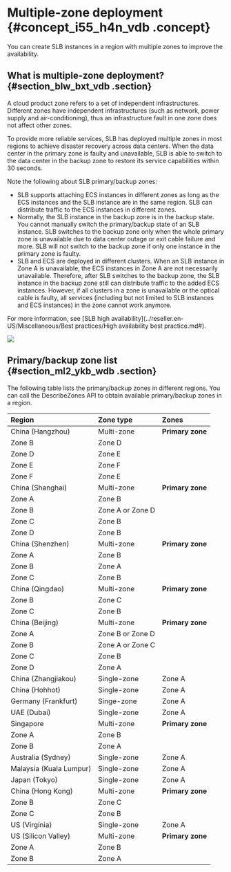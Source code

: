 # Multiple-zone deployment {#concept_i55_h4n_vdb .concept}

You can create SLB instances in a region with multiple zones to improve the availability.

## What is multiple-zone deployment? {#section_blw_bxt_vdb .section}

A cloud product zone refers to a set of independent infrastructures. Different zones have independent infrastructures \(such as network, power supply and air-conditioning\), thus an infrastructure fault in one zone does not affect other zones.

To provide more reliable services, SLB has deployed multiple zones in most regions to achieve disaster recovery across data centers. When the data center in the primary zone is faulty and unavailable, SLB is able to switch to the data center in the backup zone to restore its service capabilities within 30 seconds.

Note the following about SLB primary/backup zones:

-   SLB supports attaching ECS instances in different zones as long as the ECS instances and the SLB instance are in the same region. SLB can distribute traffic to the ECS instances in different zones.
-   Normally, the SLB instance in the backup zone is in the backup state. You cannot manually switch the primary/backup state of an SLB instance. SLB switches to the backup zone only when the whole primary zone is unavailable due to data center outage or exit cable failure and more. SLB will not switch to the backup zone if only one instance in the primary zone is faulty.
-   SLB and ECS are deployed in different clusters. When an SLB instance in Zone A is unavailable, the ECS instances in Zone A are not necessarily unavailable. Therefore, after SLB switches to the backup zone, the SLB instance in the backup zone still can distribute traffic to the added ECS instances. However, if all clusters in a zone is unavailable or the optical cable is faulty, all services \(including but not limited to SLB instances and ECS instances\) in the zone cannot work anymore.

For more information, see [SLB high availability](../reseller.en-US/Miscellaneous/Best practices/High availability best practice.md#).

![](http://static-aliyun-doc.oss-cn-hangzhou.aliyuncs.com/assets/img/4155/15421815092835_en-US.png)

## Primary/backup zone list {#section_ml2_ykb_wdb .section}

The following table lists the primary/backup zones in different regions. You can call the DescribeZones API to obtain available primary/backup zones in a region.

|Region|Zone type|Zones|
|:-----|:--------|:----|
|China \(Hangzhou\)|Multi-zone|**Primary zone**|**Backup zone**|
|Zone B|Zone D|
|Zone D|Zone E|
|Zone E|Zone F|
|Zone F|Zone E|
|China \(Shanghai\)|Multi-zone|**Primary zone**|**Backup zone**|
|Zone A|Zone B|
|Zone B|Zone A or Zone D|
|Zone C|Zone B|
|Zone D|Zone B|
|China \(Shenzhen\)|Multi-zone|**Primary zone**|**Backup zone**|
|Zone A|Zone B|
|Zone B|Zone A|
|Zone C|Zone B|
|China \(Qingdao\)|Multi-zone|**Primary zone**|**Backup zone**|
|Zone B|Zone C|
|Zone C|Zone B|
|China \(Beijing\)|Multi-zone|**Primary zone**|**Backup zone**|
|Zone A|Zone B or Zone D|
|Zone B|Zone A or Zone C|
|Zone C|Zone B|
|Zone D|Zone A|
|China \(Zhangjiakou\)|Single-zone|Zone A|Zone A|
|China \(Hohhot\)|Single-zone|Zone A|Zone A|
|Germany \(Frankfurt\)|Singe-zone|Zone A|Zone A|
|UAE \(Dubai\)|Single-zone|Zone A|Zone A|
|Singapore|Multi-zone|**Primary zone**|**Backup zone**|
|Zone A|Zone B|
|Zone B|Zone A|
|Australia \(Sydney\)|Single-zone|Zone A|Zone A|
|Malaysia \(Kuala Lumpur\)|Single-zone|Zone A|Zone A|
|Japan \(Tokyo\)|Single-zone|Zone A|Zone A|
|China \(Hong Kong\)|Multi-zone|**Primary zone**|**Backup zone**|
|Zone B|Zone C|
|Zone C|Zone B|
|US \(Virginia\)|Single-zone|Zone A|Zone A|
|US \(Silicon Valley\)|Multi-zone|**Primary zone**|**Backup zone**|
|Zone A|Zone B|
|Zone B|Zone A|

